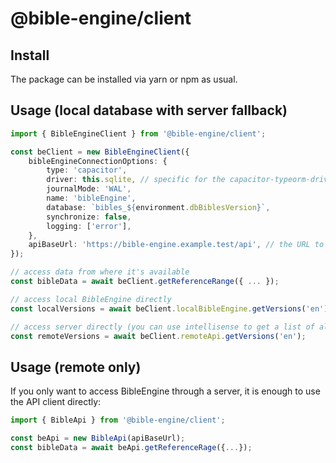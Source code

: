 # @bible-engine/client

## Install

The package can be installed via yarn or npm as usual.

## Usage (local database with server fallback)

```typescript
import { BibleEngineClient } from '@bible-engine/client';

const beClient = new BibleEngineClient({
    bibleEngineConnectionOptions: {
        type: 'capacitor',
        driver: this.sqlite, // specific for the capacitor-typeorm-driver, you have to pass the sqlite driver
        journalMode: 'WAL',
        name: 'bibleEngine',
        database: `bibles_${environment.dbBiblesVersion}`,
        synchronize: false,
        logging: ['error'],
    },
    apiBaseUrl: 'https://bible-engine.example.test/api', // the URL to the BibleEngine server
});

// access data from where it's available
const bibleData = await beClient.getReferenceRange({ ... });

// access local BibleEngine directly
const localVersions = await beClient.localBibleEngine.getVersions('en');

// access server directly (you can use intellisense to get a list of all available api methods)
const remoteVersions = await beClient.remoteApi.getVersions('en');
```

## Usage (remote only)

If you only want to access BibleEngine through a server, it is enough to use the API client directly:

```typescript
import { BibleApi } from '@bible-engine/client';

const beApi = new BibleApi(apiBaseUrl);
const bibleData = await beApi.getReferenceRage({...});
```
